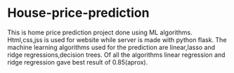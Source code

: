 # House-price-prediction
This is home price prediction project done using ML algorithms.
Html,css,jss is used for website while server is made with python flask.
The machine learning algorithms used for the prediction are linear,lasso and ridge regressions,decision trees.
Of all the algorithms linear regression and ridge regression gave best result of 0.85(aprox).
